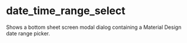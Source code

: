 # date_time_range_select
Shows a bottom sheet screen modal dialog containing a Material Design date range picker.
